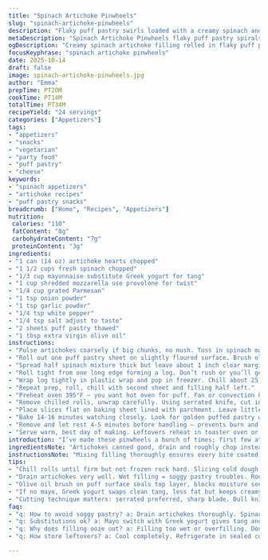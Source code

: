 ```yaml
---
title: "Spinach Artichoke Pinwheels"
slug: "spinach-artichoke-pinwheels"
description: "Flaky puff pastry swirls loaded with a creamy spinach and artichoke filling. Uses mayo, cheeses, and spices mixed right into chopped artichoke hearts and spinach. Rolled tight, chilled to firm up, sliced thick, baked till golden and puffy. Great appetizer, snack or party bite with that satisfying crunch and cheesy tang. Substitutions include Greek yogurt instead of mayo, or feta for sharpness swap. Timing flexible, watch dough color and filling set for perfect bake. Common slip: overstuffing makes cutting messy. Chill between rolling saves sanity and slicing ease. Garlic and onion powder give a quick punch, skip fresh for smoother melt-in-mouth filling."
metaDescription: "Spinach Artichoke Pinwheels flaky puff pastry spirals loaded with creamy artichoke spinach cheese filling. Chill rolls, slice thick, bake till golden crunchy bites."
ogDescription: "Creamy spinach artichoke filling rolled in flaky puff pastry. Chill logs first, slice thick, bake hot till golden. Crunchy, cheesy bites with hint garlic and sharp cheese."
focusKeyphrase: "spinach artichoke pinwheels"
date: 2025-10-14
draft: false
image: spinach-artichoke-pinwheels.jpg
author: "Emma"
prepTime: PT20M
cookTime: PT14M
totalTime: PT34M
recipeYield: "24 servings"
categories: ["Appetizers"]
tags:
- "appetizers"
- "snacks"
- "vegetarian"
- "party food"
- "puff pastry"
- "cheese"
keywords:
- "spinach appetizers"
- "artichoke recipes"
- "puff pastry snacks"
breadcrumb: ["Home", "Recipes", "Appetizers"]
nutrition: 
 calories: "110"
 fatContent: "8g"
 carbohydrateContent: "7g"
 proteinContent: "3g"
ingredients:
- "1 can (14 oz) artichoke hearts chopped"
- "1 1/2 cups fresh spinach chopped"
- "1/3 cup mayonnaise substitute Greek yogurt for tang"
- "1 cup shredded mozzarella use provolone for twist"
- "1/4 cup grated Parmesan"
- "1 tsp onion powder"
- "1 tsp garlic powder"
- "1/4 tsp white pepper"
- "1/4 tsp salt adjust to taste"
- "2 sheets puff pastry thawed"
- "1 tbsp extra virgin olive oil"
instructions:
- "Pulse artichokes coarsely if big chunks, no mush. Toss in spinach mayo cheeses all powders and seasoning. Give it a good mix so creamy coating no dry pockets. Set aside letting flavors mingle."
- "Roll out one puff pastry sheet on slightly floured surface. Brush olive oil evenly over whole surface, prevents sogginess and adds crisp note."
- "Spread half spinach mixture thick but leave about 1 inch clear margin all sides — important to seal and avoid leaks."
- "Roll tight from one long edge forming a log. Don’t rush or you’ll get air pockets in pastry."
- "Wrap log tightly in plastic wrap and pop in freezer. Chill about 25 minutes, firm but not frozen rock hard, slicing easier, less filling squish out."
- "Repeat prep, roll, chill with second sheet and filling half left."
- "Preheat oven 395°F — you want hot oven for puff. Fan or convection helps browning."
- "Remove chilled rolls, unwrap carefully. Using serrated knife, cut into roughly 1 inch thick slices. About a dozen per roll, thick enough so filling holds together when baking."
- "Place slices flat on baking sheet lined with parchment. Leave little space for expansion. They should resemble mini pinwheels now."
- "Bake 14-16 minutes watching closely. Look for golden puffed pastry with slightly toasted edges shifting color from pale to honey brown. Filling should bubble but not spurt out."
- "Remove and let rest 4-5 minutes before handling — prevents burn and filling settles firm."
- "Serve warm, best day of making. Leftovers reheat in toaster oven or air fryer to bring back crisp texture."
introduction: "I’ve made these pinwheels a bunch of times; first few attempts the filling oozed out during baking, pastry soggy in parts, and the roll just fell apart slicing it cold. Learned scattering a margin around filling is non-negotiable. Mayo does the creamy job but Greek yogurt switches it up, gives slight tang and cuts richness. Mozzarella keeps things melty, but swap for fontina or provolone for different nuance. Chill is key: freezes the roll enough to slice cleanly and not smash the dough, but don’t let it freeze solid or you chip the blade slicing. Baking hot and watching those golden edges is sweet satisfaction. The smell of bubbling cheese and toasted pastry hitting that right crisp, flaky crackle just before pulling out is worth the wait."
ingredientsNote: "Artichokes canned good, drain and roughly chop instead of processing smooth so texture holds. Fresh spinach provides that vegetal bite but don’t overdo or water lurks which wrecks puff. Mayo or Greek yogurt coats filling, excellent binder and fat to melt cheese into luscious mouthfeel. Cheese combo essential: mozzarella for melt, Parmesan for sharp salt finish. Onion and garlic powder over fresh here avoid wet filling spots and prevent sharp raw bits. EVOO brushed on dough seals, helps crust golden and crisp. Salt and white pepper balanced for delicate heat without overpowering. Puff pastry straight from freezer thaw one step ahead, cold but pliable; too warm equals sticky mess. Substitutions? Use cream cheese instead of mayo for richer filling and easier spreading. Parmesan can be swapped for Pecorino Romano if you want bolder flavor. If no fresh spinach, thawed frozen works but squeeze out excess water."
instructionsNote: "Mixing filling thoroughly ensures every bite coated evenly. Taking time to spread filling but leaving clear margins crucial or puff unravels when baking. Rolling tight prevents holes and air pockets that leak filling. Wrapping in plastic before chilling keeps shape firm, easier slicing. Cutting cold but pliable paste reduces squashing—you want clean, distinct spirals. Keep knife sharp and serrated preferred; dull knives tear dough. Baking at just under 400°F enough to puff pastry explode in flaky layers but no premature burning. Watch color not clock, golden edges, browned puff tops, bubbling cheese hints done. Rest before serving lets filling thicken slightly, no mouth burns, cleaner bites. Serving warm is best; leftovers reheat quickly to regain crisp texture. Avoid underbaking soggy fatty bites or overbaking dry hard twists. Keep eye on oven and slice thickness consistent for even cooking."
tips:
- "Chill rolls until firm but not frozen rock hard. Slicing cold dough clean cuts spirals without smooshing filling. Air pockets pop if rolled too loose. Always leaves 1 inch margin clear on edges keep filling locked snug inside. Use serrated knife sharp or blade drags dough, messes spiral shape."
- "Drain artichokes very well. Wet filling = soggy pastry troubles. Rough chop artichokes for texture, mush ruins bite. Fresh spinach chopped coarse but squeeze out water, frozen spinach legit if drained tightly. Dust your surface lightly so dough sticks less but no flour overload making dry crust."
- "Olive oil brush on puff surface seals top layer, blocks moisture seep, golden crisp crust follows. Don’t skip, essential step. Bake in preheated oven 395°F or slight convection for browning. Watch edges turning honey brown; not just timer. Filling bubbles but no spill means set filling, no messy drips."
- "If no mayo, Greek yogurt swaps clean tang, less fat but keeps creamy texture. For cheese, mozzarella blends melt, Parmesan sharpens salty notes. Provolone or fontina change flavor tempo. Too much filling causes messy slicing, cut thickness steady about 1 inch wide slices hold together in oven."
- "Cutting technique matters: serrated preferred, sharp blade. Dull knives tear dough and squish pinwheels. Rolling tight from long edge avoids air pockets that burst when baking. Plastic wrap before chilling locks shape. Let rested rolls warm slightly if slice too stiff snaps dough instead of cut."
faq:
- "q: How to avoid soggy pastry? a: Drain artichokes thoroughly. Spinach water squeezed tight. Brush dough with oil seals moisture. Chill rolls firm before slicing. Bake hot oven. Watch puff color not time alone. Soggy means too wet filling or underbake."
- "q: Substitutions ok? a: Mayo switch with Greek yogurt gives tang and less richness. Cheese tweak with provolone or fontina for different melt and flavor. Cream cheese richer spread, great binder. Fresh spinach better but frozen squeezed dry works. Adjust salt if swap cheeses."
- "q: Why does filling ooze out? a: Filling too wet or overfilling. Don’t fill edges fully, leave margin at least 1 inch bare to seal. Roll tight but not crushed. Chill save shape, slice cold. Sharp serrated knife stops squish/crush. Bake hot until pastry puffs and golden, filling bubbles set."
- "q: How store leftovers? a: Cool completely. Refrigerate in sealed container up to 3 days. Reheat toaster oven or air fryer restores crisp in minutes. Don’t microwave or pastry soggy fast. Freeze logs pre-slice plastic wrapped well, thaw chilled before slicing and baking fresh."

---
```

